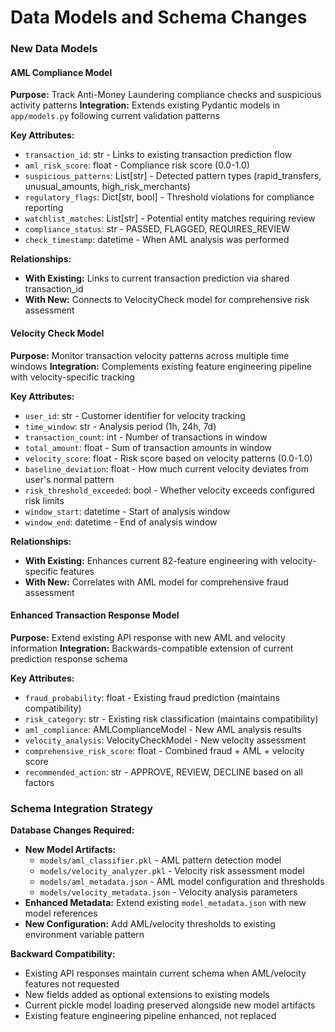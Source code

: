 # Data Models and Schema Changes

### New Data Models

#### AML Compliance Model

**Purpose:** Track Anti-Money Laundering compliance checks and suspicious activity patterns
**Integration:** Extends existing Pydantic models in `app/models.py` following current validation patterns

**Key Attributes:**
- `transaction_id`: str - Links to existing transaction prediction flow
- `aml_risk_score`: float - Compliance risk score (0.0-1.0)
- `suspicious_patterns`: List[str] - Detected pattern types (rapid_transfers, unusual_amounts, high_risk_merchants)
- `regulatory_flags`: Dict[str, bool] - Threshold violations for compliance reporting
- `watchlist_matches`: List[str] - Potential entity matches requiring review
- `compliance_status`: str - PASSED, FLAGGED, REQUIRES_REVIEW
- `check_timestamp`: datetime - When AML analysis was performed

**Relationships:**
- **With Existing:** Links to current transaction prediction via shared transaction_id
- **With New:** Connects to VelocityCheck model for comprehensive risk assessment

#### Velocity Check Model

**Purpose:** Monitor transaction velocity patterns across multiple time windows
**Integration:** Complements existing feature engineering pipeline with velocity-specific tracking

**Key Attributes:**
- `user_id`: str - Customer identifier for velocity tracking
- `time_window`: str - Analysis period (1h, 24h, 7d)
- `transaction_count`: int - Number of transactions in window
- `total_amount`: float - Sum of transaction amounts in window
- `velocity_score`: float - Risk score based on velocity patterns (0.0-1.0)
- `baseline_deviation`: float - How much current velocity deviates from user's normal pattern
- `risk_threshold_exceeded`: bool - Whether velocity exceeds configured risk limits
- `window_start`: datetime - Start of analysis window
- `window_end`: datetime - End of analysis window

**Relationships:**
- **With Existing:** Enhances current 82-feature engineering with velocity-specific features
- **With New:** Correlates with AML model for comprehensive fraud assessment

#### Enhanced Transaction Response Model

**Purpose:** Extend existing API response with new AML and velocity information
**Integration:** Backwards-compatible extension of current prediction response schema

**Key Attributes:**
- `fraud_probability`: float - Existing fraud prediction (maintains compatibility)
- `risk_category`: str - Existing risk classification (maintains compatibility)
- `aml_compliance`: AMLComplianceModel - New AML analysis results
- `velocity_analysis`: VelocityCheckModel - New velocity assessment
- `comprehensive_risk_score`: float - Combined fraud + AML + velocity score
- `recommended_action`: str - APPROVE, REVIEW, DECLINE based on all factors

### Schema Integration Strategy

**Database Changes Required:**
- **New Model Artifacts:** 
  - `models/aml_classifier.pkl` - AML pattern detection model
  - `models/velocity_analyzer.pkl` - Velocity risk assessment model
  - `models/aml_metadata.json` - AML model configuration and thresholds
  - `models/velocity_metadata.json` - Velocity analysis parameters
- **Enhanced Metadata:** Extend existing `model_metadata.json` with new model references
- **New Configuration:** Add AML/velocity thresholds to existing environment variable pattern

**Backward Compatibility:**
- Existing API responses maintain current schema when AML/velocity features not requested
- New fields added as optional extensions to existing models
- Current pickle model loading preserved alongside new model artifacts
- Existing feature engineering pipeline enhanced, not replaced
